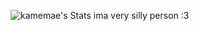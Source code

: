 ![kamemae's Stats](https://github-readme-stats.vercel.app/api?username=kamemae&theme=dark&show_icons=true&hide_border=true&count_private=true)
ima very silly person :3
